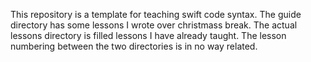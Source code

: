 This repository is a template for teaching swift code syntax. The guide directory has some lessons I wrote over christmass break. The actual lessons directory is filled lessons I have already taught. The lesson numbering between the two directories is in no way related.

